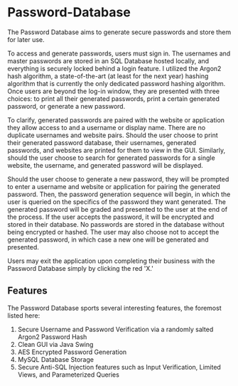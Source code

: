 # Password-Database
The Password Database aims to generate secure passwords and store them for later use.

To access and generate passwords, users must sign in. The usernames and master passwords are stored in an SQL Database hosted locally, and everything is securely locked behind a login feature. I utilized the Argon2 hash algorithm, a state-of-the-art (at least for the next year) hashing algorithm that is currently the only dedicated password hashing algorithm. Once users are beyond the log-in window, they are presented with three choices: to print all their generated passwords, print a certain generated password, or generate a new password.

To clarify, generated passwords are paired with the website or application they allow access to and a username or display name. There are no duplicate usernames and website pairs. Should the user choose to print their generated password database, their usernames, generated passwords, and websites are printed for them to view in the GUI. Similarly, should the user choose to search for generated passwords for a single website, the username, and generated password will be displayed.

Should the user choose to generate a new password, they will be prompted to enter a username and website or application for pairing the generated password. Then, the password generation sequence will begin, in which the user is queried on the specifics of the password they want generated. The generated password will be graded and presented to the user at the end of the process. If the user accepts the password, it will be encrypted and stored in their database. No passwords are stored in the database without being encrypted or hashed. The user may also choose not to accept the generated password, in which case a new one will be generated and presented.

Users may exit the application upon completing their business with the Password Database simply by clicking the red 'X.'

## Features
The Password Database sports several interesting features, the foremost listed here:
1. Secure Username and Password Verification via a randomly salted Argon2 Password Hash
2. Clean GUI via Java Swing
3. AES Encrypted Password Generation
4. MySQL Database Storage
5. Secure Anti-SQL Injection features such as Input Verification, Limited Views, and Parameterized Queries

